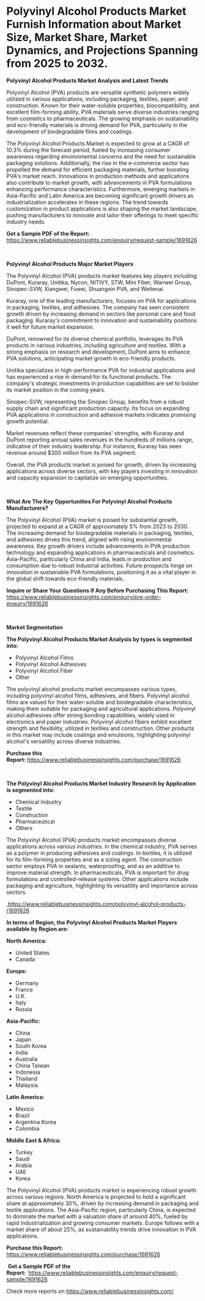 <p><h1>Polyvinyl Alcohol Products Market Furnish Information about Market Size, Market Share, Market Dynamics, and Projections Spanning from 2025 to 2032.</h1></p><p><strong>Polyvinyl Alcohol Products Market Analysis and Latest Trends</strong></p>
<p><p>Polyvinyl Alcohol (PVA) products are versatile synthetic polymers widely utilized in various applications, including packaging, textiles, paper, and construction. Known for their water-soluble properties, biocompatibility, and excellent film-forming ability, PVA materials serve diverse industries ranging from cosmetics to pharmaceuticals. The growing emphasis on sustainability and eco-friendly materials is driving demand for PVA, particularly in the development of biodegradable films and coatings.</p><p>The Polyvinyl Alcohol Products Market is expected to grow at a CAGR of 10.3% during the forecast period, fueled by increasing consumer awareness regarding environmental concerns and the need for sustainable packaging solutions. Additionally, the rise in the e-commerce sector has propelled the demand for efficient packaging materials, further boosting PVA's market reach. Innovations in production methods and applications also contribute to market growth, with advancements in PVA formulations enhancing performance characteristics. Furthermore, emerging markets in Asia-Pacific and Latin America are becoming significant growth drivers as industrialization accelerates in these regions. The trend towards customization in product applications is also shaping the market landscape, pushing manufacturers to innovate and tailor their offerings to meet specific industry needs.</p></p>
<p><strong>Get a Sample PDF of the Report:&nbsp;</strong> <a href="https://www.reliablebusinessinsights.com/enquiry/request-sample/1691626?utm_campaign=39&utm_medium=2&utm_source=Github&utm_content=ia&utm_term=30012025&utm_id=polyvinyl-alcohol-products">https://www.reliablebusinessinsights.com/enquiry/request-sample/1691626</a></p>
<p>&nbsp;</p>
<p><strong>Polyvinyl Alcohol Products Major Market Players</strong></p>
<p><p>The Polyvinyl Alcohol (PVA) products market features key players including DuPont, Kuraray, Unitika, Nycon, NITIVY, STW, Mini Fiber, Wanwei Group, Sinopec-SVW, Xiangwei, Fuwei, Shuangxin PVA, and Weitenai. </p><p>Kuraray, one of the leading manufacturers, focuses on PVA for applications in packaging, textiles, and adhesives. The company has seen consistent growth driven by increasing demand in sectors like personal care and food packaging. Kuraray's commitment to innovation and sustainability positions it well for future market expansion.</p><p>DuPont, renowned for its diverse chemical portfolio, leverages its PVA products in various industries, including agriculture and textiles. With a strong emphasis on research and development, DuPont aims to enhance PVA solutions, anticipating market growth in eco-friendly products.</p><p>Unitika specializes in high-performance PVA for industrial applications and has experienced a rise in demand for its functional products. The company's strategic investments in production capabilities are set to bolster its market position in the coming years.</p><p>Sinopec-SVW, representing the Sinopec Group, benefits from a robust supply chain and significant production capacity. Its focus on expanding PVA applications in construction and adhesive markets indicates promising growth potential.</p><p>Market revenues reflect these companies' strengths, with Kuraray and DuPont reporting annual sales revenues in the hundreds of millions range, indicative of their industry leadership. For instance, Kuraray has seen revenue around $300 million from its PVA segment. </p><p>Overall, the PVA products market is poised for growth, driven by increasing applications across diverse sectors, with key players investing in innovation and capacity expansion to capitalize on emerging opportunities.</p></p>
<p>&nbsp;</p>
<p><strong>What Are The Key Opportunities For Polyvinyl Alcohol Products Manufacturers?</strong></p>
<p><p>The Polyvinyl Alcohol (PVA) market is poised for substantial growth, projected to expand at a CAGR of approximately 5% from 2023 to 2030. The increasing demand for biodegradable materials in packaging, textiles, and adhesives drives this trend, aligned with rising environmental awareness. Key growth drivers include advancements in PVA production technology and expanding applications in pharmaceuticals and cosmetics. Asia-Pacific, particularly China and India, leads in production and consumption due to robust industrial activities. Future prospects hinge on innovation in sustainable PVA formulations, positioning it as a vital player in the global shift towards eco-friendly materials.</p></p>
<p><strong>Inquire or Share Your Questions If Any Before Purchasing This Report:</strong> <a href="https://www.reliablebusinessinsights.com/enquiry/pre-order-enquiry/1691626?utm_campaign=39&utm_medium=2&utm_source=Github&utm_content=ia&utm_term=30012025&utm_id=polyvinyl-alcohol-products">https://www.reliablebusinessinsights.com/enquiry/pre-order-enquiry/1691626</a></p>
<p>&nbsp;</p>
<p><strong>Market Segmentation</strong></p>
<p><strong>The Polyvinyl Alcohol Products Market Analysis by types is segmented into:</strong></p>
<p><ul><li>Polyvinyl Alcohol Films</li><li>Polyvinyl Alcohol Adhesives</li><li>Polyvinyl Alcohol Fiber</li><li>Other</li></ul></p>
<p><p>The polyvinyl alcohol products market encompasses various types, including polyvinyl alcohol films, adhesives, and fibers. Polyvinyl alcohol films are valued for their water-soluble and biodegradable characteristics, making them suitable for packaging and agricultural applications. Polyvinyl alcohol adhesives offer strong bonding capabilities, widely used in electronics and paper industries. Polyvinyl alcohol fibers exhibit excellent strength and flexibility, utilized in textiles and construction. Other products in this market may include coatings and emulsions, highlighting polyvinyl alcohol's versatility across diverse industries.</p></p>
<p><strong>Purchase this Report:&nbsp;</strong><a href="https://www.reliablebusinessinsights.com/purchase/1691626?utm_campaign=39&utm_medium=2&utm_source=Github&utm_content=ia&utm_term=30012025&utm_id=polyvinyl-alcohol-products">https://www.reliablebusinessinsights.com/purchase/1691626</a></p>
<p>&nbsp;</p>
<p><strong>The Polyvinyl Alcohol Products Market Industry Research by Application is segmented into:</strong></p>
<p><ul><li>Chemical Industry</li><li>Textile</li><li>Construction</li><li>Pharmaceutical</li><li>Others</li></ul></p>
<p><p>The Polyvinyl Alcohol (PVA) products market encompasses diverse applications across various industries. In the chemical industry, PVA serves as a polymer in producing adhesives and coatings. In textiles, it is utilized for its film-forming properties and as a sizing agent. The construction sector employs PVA in sealants, waterproofing, and as an additive to improve material strength. In pharmaceuticals, PVA is important for drug formulations and controlled-release systems. Other applications include packaging and agriculture, highlighting its versatility and importance across sectors.</p></p>
<p><a href="https://www.reliablebusinessinsights.com/polyvinyl-alcohol-products-r1691626?utm_campaign=39&utm_medium=2&utm_source=Github&utm_content=ia&utm_term=30012025&utm_id=polyvinyl-alcohol-products">&nbsp;https://www.reliablebusinessinsights.com/polyvinyl-alcohol-products-r1691626</a></p>
<p><strong>In terms of Region, the Polyvinyl Alcohol Products Market Players available by Region are:</strong></p>
<p>
    <p> <strong> North America: </strong>
        <ul>
            <li>United States</li>
            <li>Canada</li>
        </ul>
        </p> 
    <p> <strong> Europe: </strong>
        <ul>
            <li>Germany</li>
            <li>France</li>
            <li>U.K.</li>
            <li>Italy</li>
            <li>Russia</li>
        </ul>
        </p> 
    <p> <strong> Asia-Pacific: </strong>
        <ul>
            <li>China</li>
            <li>Japan</li>
            <li>South Korea</li>
            <li>India</li>
            <li>Australia</li>
            <li>China Taiwan</li>
            <li>Indonesia</li>
            <li>Thailand</li>
            <li>Malaysia</li>
        </ul>
        </p> 
    <p> <strong> Latin America: </strong>
        <ul>
            <li>Mexico</li>
            <li>Brazil</li>
            <li>Argentina Korea</li>
            <li>Colombia</li>
        </ul>
        </p> 
    <p> <strong> Middle East & Africa: </strong>
        <ul>
            <li>Turkey</li>
            <li>Saudi</li>
            <li>Arabia</li>
            <li>UAE</li>
            <li>Korea</li>
        </ul>
    </p>
    </p>
<p><p>The Polyvinyl Alcohol (PVA) products market is experiencing robust growth across various regions. North America is projected to hold a significant share at approximately 30%, driven by increasing demand in packaging and textile applications. The Asia-Pacific region, particularly China, is expected to dominate the market with a valuation share of around 40%, fueled by rapid industrialization and growing consumer markets. Europe follows with a market share of about 25%, as sustainability trends drive innovation in PVA applications.</p></p>
<p><strong>Purchase this Report: </strong><a href="https://www.reliablebusinessinsights.com/purchase/1691626?utm_campaign=39&utm_medium=2&utm_source=Github&utm_content=ia&utm_term=30012025&utm_id=polyvinyl-alcohol-products">https://www.reliablebusinessinsights.com/purchase/1691626</a></p>
<p>&nbsp;<strong>Get a Sample PDF of the Report:&nbsp;&nbsp;</strong><a href="https://www.reliablebusinessinsights.com/enquiry/request-sample/1691626?utm_campaign=39&utm_medium=2&utm_source=Github&utm_content=ia&utm_term=30012025&utm_id=polyvinyl-alcohol-products">https://www.reliablebusinessinsights.com/enquiry/request-sample/1691626</a></p>
<p><strong></strong></p>
<p>Check more reports on <a href="https://www.reliablebusinessinsights.com/?utm_campaign=39&utm_medium=2&utm_source=Github&utm_content=ia&utm_term=30012025&utm_id=polyvinyl-alcohol-products">https://www.reliablebusinessinsights.com/</a></p>
